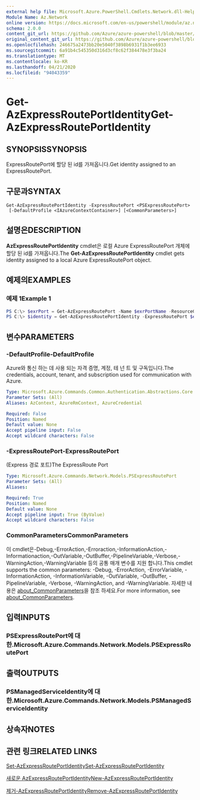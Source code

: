 ```yaml
---
external help file: Microsoft.Azure.PowerShell.Cmdlets.Network.dll-Help.xml
Module Name: Az.Network
online version: https://docs.microsoft.com/en-us/powershell/module/az.network/get-azexpressrouteportidentity
schema: 2.0.0
content_git_url: https://github.com/Azure/azure-powershell/blob/master/src/Network/Network/help/Get-AzExpressRoutePortIdentity.md
original_content_git_url: https://github.com/Azure/azure-powershell/blob/master/src/Network/Network/help/Get-AzExpressRoutePortIdentity.md
ms.openlocfilehash: 246675a2473bb20e5040f3898b6931f1b3ee6933
ms.sourcegitcommit: 6a91b4c545350d316d3cf8c62f384478e3f3ba24
ms.translationtype: MT
ms.contentlocale: ko-KR
ms.lasthandoff: 04/21/2020
ms.locfileid: "94043359"
---
```

# <span data-ttu-id="f5492-101">Get-AzExpressRoutePortIdentity</span><span class="sxs-lookup"><span data-stu-id="f5492-101">Get-AzExpressRoutePortIdentity</span></span>

## <span data-ttu-id="f5492-102">SYNOPSIS</span><span class="sxs-lookup"><span data-stu-id="f5492-102">SYNOPSIS</span></span>
<span data-ttu-id="f5492-103">ExpressRoutePort에 할당 된 id를 가져옵니다.</span><span class="sxs-lookup"><span data-stu-id="f5492-103">Get identity assigned to an ExpressRoutePort.</span></span>

## <span data-ttu-id="f5492-104">구문과</span><span class="sxs-lookup"><span data-stu-id="f5492-104">SYNTAX</span></span>

```
Get-AzExpressRoutePortIdentity -ExpressRoutePort <PSExpressRoutePort>
 [-DefaultProfile <IAzureContextContainer>] [<CommonParameters>]
```

## <span data-ttu-id="f5492-105">설명은</span><span class="sxs-lookup"><span data-stu-id="f5492-105">DESCRIPTION</span></span>
<span data-ttu-id="f5492-106">**AzExpressRoutePortIdentity** cmdlet은 로컬 Azure ExpressRoutePort 개체에 할당 된 id를 가져옵니다.</span><span class="sxs-lookup"><span data-stu-id="f5492-106">The **Get-AzExpressRoutePortIdentity** cmdlet gets identity assigned to a local Azure ExpressRoutePort object.</span></span>

## <span data-ttu-id="f5492-107">예제의</span><span class="sxs-lookup"><span data-stu-id="f5492-107">EXAMPLES</span></span>

### <span data-ttu-id="f5492-108">예제 1</span><span class="sxs-lookup"><span data-stu-id="f5492-108">Example 1</span></span>
```powershell
PS C:\> $exrPort = Get-AzExpressRoutePort -Name $exrPortName -ResourceGroupName $resgpName
PS C:\> $identity = Get-AzExpressRoutePortIdentity -ExpressRoutePort $exrPort
```

## <span data-ttu-id="f5492-109">변수</span><span class="sxs-lookup"><span data-stu-id="f5492-109">PARAMETERS</span></span>

### <span data-ttu-id="f5492-110">-DefaultProfile</span><span class="sxs-lookup"><span data-stu-id="f5492-110">-DefaultProfile</span></span>
<span data-ttu-id="f5492-111">Azure와 통신 하는 데 사용 되는 자격 증명, 계정, 테 넌 트 및 구독입니다.</span><span class="sxs-lookup"><span data-stu-id="f5492-111">The credentials, account, tenant, and subscription used for communication with Azure.</span></span>

```yaml
Type: Microsoft.Azure.Commands.Common.Authentication.Abstractions.Core.IAzureContextContainer
Parameter Sets: (All)
Aliases: AzContext, AzureRmContext, AzureCredential

Required: False
Position: Named
Default value: None
Accept pipeline input: False
Accept wildcard characters: False
```

### <span data-ttu-id="f5492-112">-ExpressRoutePort</span><span class="sxs-lookup"><span data-stu-id="f5492-112">-ExpressRoutePort</span></span>
<span data-ttu-id="f5492-113">(Express 경로 포트)</span><span class="sxs-lookup"><span data-stu-id="f5492-113">The ExpressRoute Port</span></span>

```yaml
Type: Microsoft.Azure.Commands.Network.Models.PSExpressRoutePort
Parameter Sets: (All)
Aliases:

Required: True
Position: Named
Default value: None
Accept pipeline input: True (ByValue)
Accept wildcard characters: False
```

### <span data-ttu-id="f5492-114">CommonParameters</span><span class="sxs-lookup"><span data-stu-id="f5492-114">CommonParameters</span></span>
<span data-ttu-id="f5492-115">이 cmdlet은-Debug,-ErrorAction,-Erroraction,-InformationAction,-Informationaction,-OutVariable,-OutBuffer,-PipelineVariable,-Verbose,-WarningAction,-WarningVariable 등의 공통 매개 변수를 지원 합니다.</span><span class="sxs-lookup"><span data-stu-id="f5492-115">This cmdlet supports the common parameters: -Debug, -ErrorAction, -ErrorVariable, -InformationAction, -InformationVariable, -OutVariable, -OutBuffer, -PipelineVariable, -Verbose, -WarningAction, and -WarningVariable.</span></span> <span data-ttu-id="f5492-116">자세한 내용은 [about_CommonParameters](http://go.microsoft.com/fwlink/?LinkID=113216)을 참조 하세요.</span><span class="sxs-lookup"><span data-stu-id="f5492-116">For more information, see [about_CommonParameters](http://go.microsoft.com/fwlink/?LinkID=113216).</span></span>

## <span data-ttu-id="f5492-117">입력</span><span class="sxs-lookup"><span data-stu-id="f5492-117">INPUTS</span></span>

### <span data-ttu-id="f5492-118">PSExpressRoutePort에 대 한.</span><span class="sxs-lookup"><span data-stu-id="f5492-118">Microsoft.Azure.Commands.Network.Models.PSExpressRoutePort</span></span>

## <span data-ttu-id="f5492-119">출력</span><span class="sxs-lookup"><span data-stu-id="f5492-119">OUTPUTS</span></span>

### <span data-ttu-id="f5492-120">PSManagedServiceIdentity에 대 한.</span><span class="sxs-lookup"><span data-stu-id="f5492-120">Microsoft.Azure.Commands.Network.Models.PSManagedServiceIdentity</span></span>

## <span data-ttu-id="f5492-121">상속자</span><span class="sxs-lookup"><span data-stu-id="f5492-121">NOTES</span></span>

## <span data-ttu-id="f5492-122">관련 링크</span><span class="sxs-lookup"><span data-stu-id="f5492-122">RELATED LINKS</span></span>
[<span data-ttu-id="f5492-123">Set-AzExpressRoutePortIdentity</span><span class="sxs-lookup"><span data-stu-id="f5492-123">Set-AzExpressRoutePortIdentity</span></span>](./Set-AzExpressRoutePortIdentity.md)

[<span data-ttu-id="f5492-124">새로운 AzExpressRoutePortIdentity</span><span class="sxs-lookup"><span data-stu-id="f5492-124">New-AzExpressRoutePortIdentity</span></span>](./New-AzExpressRoutePortIdentity.md)

[<span data-ttu-id="f5492-125">제거-AzExpressRoutePortIdentity</span><span class="sxs-lookup"><span data-stu-id="f5492-125">Remove-AzExpressRoutePortIdentity</span></span>](./Remove-AzExpressRoutePortIdentity.md)